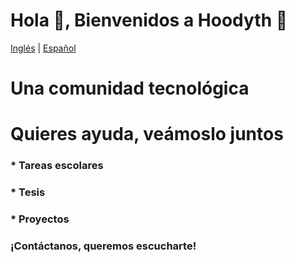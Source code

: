 # Hola 👋, Bienvenidos a Hoodyth 🚀

[Inglés](https://github.com/hoodyth/.github/blob/main/profile/README.md) | [Español](https://github.com/hoodyth/.github/blob/main/profile/README.es.md)

# Una comunidad tecnológica

# Quieres ayuda, veámoslo juntos
### * Tareas escolares
### * Tesis
### * Proyectos

### ¡Contáctanos, queremos escucharte!
